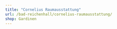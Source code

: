 ```yaml
---
title: "Cornelius Raumausstattung"
url: /bad-reichenhall/cornelius-raumausstattung/
shop: Gardinen
---
```

